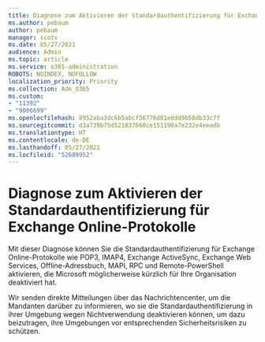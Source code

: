 ```yaml
---
title: Diagnose zum Aktivieren der Standardauthentifizierung für Exchange Online-Protokolle
ms.author: pebaum
author: pebaum
manager: scotv
ms.date: 05/27/2021
audience: Admin
ms.topic: article
ms.service: o365-administration
ROBOTS: NOINDEX, NOFOLLOW
localization_priority: Priority
ms.collection: Adm_O365
ms.custom:
- "11392"
- "9006699"
ms.openlocfilehash: 8952aba3dc6b5abcf56776d81eddd9b50db33c7f
ms.sourcegitcommit: d3a739b75d521837660ce151190a7e232e4eeadb
ms.translationtype: HT
ms.contentlocale: de-DE
ms.lasthandoff: 05/27/2021
ms.locfileid: "52689952"
---
```

# <a name="diagnostic-to-enable-basic-authentication-for-exchange-online-protocols"></a>Diagnose zum Aktivieren der Standardauthentifizierung für Exchange Online-Protokolle

Mit dieser Diagnose können Sie die Standardauthentifizierung für Exchange Online-Protokolle wie POP3, IMAP4, Exchange ActiveSync, Exchange Web Services, Offline-Adressbuch, MAPI, RPC und Remote-PowerShell aktivieren, die Microsoft möglicherweise kürzlich für Ihre Organisation deaktiviert hat. 

Wir senden direkte Mitteilungen über das Nachrichtencenter, um die Mandanten darüber zu informieren, wo sie die Standardauthentifizierung in ihrer Umgebung wegen Nichtverwendung deaktivieren können, um dazu beizutragen, ihre Umgebungen vor entsprechenden Sicherheitsrisiken zu schützen.